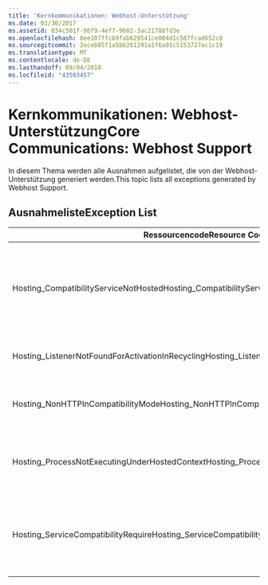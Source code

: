 ```yaml
---
title: 'Kernkommunikationen: Webhost-Unterstützung'
ms.date: 03/30/2017
ms.assetid: 034c501f-96f9-4ef7-9602-3ac21788fd3e
ms.openlocfilehash: 8ee107ffcb9fab629541ce004d1c587fcad652c8
ms.sourcegitcommit: 2eceb05f1a5bb261291a1f6a91c5153727ac1c19
ms.translationtype: MT
ms.contentlocale: de-DE
ms.lasthandoff: 09/04/2018
ms.locfileid: "43503457"
---
```

# <a name="core-communications-webhost-support"></a><span data-ttu-id="b39d4-102">Kernkommunikationen: Webhost-Unterstützung</span><span class="sxs-lookup"><span data-stu-id="b39d4-102">Core Communications: Webhost Support</span></span>

<span data-ttu-id="b39d4-103">In diesem Thema werden alle Ausnahmen aufgelistet, die von der Webhost-Unterstützung generiert werden.</span><span class="sxs-lookup"><span data-stu-id="b39d4-103">This topic lists all exceptions generated by Webhost Support.</span></span>

## <a name="exception-list"></a><span data-ttu-id="b39d4-104">Ausnahmeliste</span><span class="sxs-lookup"><span data-stu-id="b39d4-104">Exception List</span></span>

|<span data-ttu-id="b39d4-105">Ressourcencode</span><span class="sxs-lookup"><span data-stu-id="b39d4-105">Resource Code</span></span>|<span data-ttu-id="b39d4-106">Ressourcenzeichenfolge</span><span class="sxs-lookup"><span data-stu-id="b39d4-106">Resource String</span></span>|
|-------------------|---------------------|
|<span data-ttu-id="b39d4-107">Hosting_CompatibilityServiceNotHosted</span><span class="sxs-lookup"><span data-stu-id="b39d4-107">Hosting_CompatibilityServiceNotHosted</span></span>|<span data-ttu-id="b39d4-108">Dieser Dienst erfordert ASP.NET-Kompatibilität.</span><span class="sxs-lookup"><span data-stu-id="b39d4-108">This service requires ASP.NET compatibility.</span></span> <span data-ttu-id="b39d4-109">Er muss außerdem in IIS gehostet werden.</span><span class="sxs-lookup"><span data-stu-id="b39d4-109">It must also be hosted in IIS.</span></span> <span data-ttu-id="b39d4-110">Hosten Sie den Dienst entweder in ISS mit aktivierter ASP.NET-Kompatibilität in der Web.config-Datei, oder legen Sie die AspNetCompatibilityRequirementsAttribute.AspNetCompatibilityRequirementsMode-Eigenschaft auf einen anderen Wert als "Erforderlich" fest.</span><span class="sxs-lookup"><span data-stu-id="b39d4-110">Either host the service in IIS with ASP.NET compatibility turned on in Web.config or set the AspNetCompatibilityRequirementsAttribute.AspNetCompatibilityRequirementsMode property to a value other than Required.</span></span>|
|<span data-ttu-id="b39d4-111">Hosting_ListenerNotFoundForActivationInRecycling</span><span class="sxs-lookup"><span data-stu-id="b39d4-111">Hosting_ListenerNotFoundForActivationInRecycling</span></span>|<span data-ttu-id="b39d4-112">Kein Kanal führt an der angegebenen Adresse aktiv eine Überwachung aus.</span><span class="sxs-lookup"><span data-stu-id="b39d4-112">No channel is actively listening at the specified address.</span></span> <span data-ttu-id="b39d4-113">Wenn eine Anwendung wiederverwendet wird, wird der Dienst geschlossen.</span><span class="sxs-lookup"><span data-stu-id="b39d4-113">If an application is recycling, the service is closed.</span></span>|
|<span data-ttu-id="b39d4-114">Hosting_NonHTTPInCompatibilityMode</span><span class="sxs-lookup"><span data-stu-id="b39d4-114">Hosting_NonHTTPInCompatibilityMode</span></span>|<span data-ttu-id="b39d4-115">Die einzigen Protokolle, die unter ASP.NET-Kompatibilität unterstützt werden, sind HTTP und HTTPS.</span><span class="sxs-lookup"><span data-stu-id="b39d4-115">The only protocols that are supported under ASP.NET compatibility are HTTP and HTTPS.</span></span> <span data-ttu-id="b39d4-116">Entfernen Sie den angegebenen Endpunkt, oder deaktivieren Sie ASP.NET-Kompatibilität für die Anwendung.</span><span class="sxs-lookup"><span data-stu-id="b39d4-116">Remove the specified endpoint or disable ASP.NET compatibility for the application.</span></span>|
|<span data-ttu-id="b39d4-117">Hosting_ProcessNotExecutingUnderHostedContext</span><span class="sxs-lookup"><span data-stu-id="b39d4-117">Hosting_ProcessNotExecutingUnderHostedContext</span></span>|<span data-ttu-id="b39d4-118">Der angegebene hosting-Prozess kann nicht innerhalb der aktuellen hostumgebung nicht aufgerufen werden.</span><span class="sxs-lookup"><span data-stu-id="b39d4-118">The specified hosting process cannot be invoked within the current hosting environment.</span></span> <span data-ttu-id="b39d4-119">Diese API erfordert, dass die aufrufende Anwendung in Internet Information Services (IIS) oder Windows Process Activation Service (WAS) gehostet wird.</span><span class="sxs-lookup"><span data-stu-id="b39d4-119">This API requires that the calling application be hosted in Internet Information Services or Windows Process Activation Service.</span></span>|
|<span data-ttu-id="b39d4-120">Hosting_ServiceCompatibilityRequire</span><span class="sxs-lookup"><span data-stu-id="b39d4-120">Hosting_ServiceCompatibilityRequire</span></span>|<span data-ttu-id="b39d4-121">Der Dienst kann nicht aktiviert werden, da er ASP.NET-Kompatibilität erfordert.</span><span class="sxs-lookup"><span data-stu-id="b39d4-121">The service cannot be activated because it requires ASP.NET compatibility.</span></span> <span data-ttu-id="b39d4-122">ASP.NET-Kompatibilität ist für diese Anwendung nicht aktiviert.</span><span class="sxs-lookup"><span data-stu-id="b39d4-122">ASP.NET compatibility is not enabled for this application.</span></span> <span data-ttu-id="b39d4-123">Aktivieren Sie entweder ASP.NET-Kompatibilität in der Web.config-Datei, oder legen Sie die AspNetCompatibilityRequirementsAttribute.AspNetCompatibility-Eigenschaft fest.</span><span class="sxs-lookup"><span data-stu-id="b39d4-123">Either enable ASP.NET compatibility in Web.config file or set the AspNetCompatibilityRequirementsAttribute.AspNetCompatibility.</span></span>|
